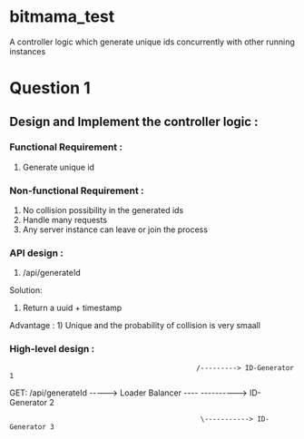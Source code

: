 # bitmama_test
A controller logic which generate unique ids concurrently with other running instances

# Question 1
## Design  and Implement the controller logic :

### Functional Requirement :
1) Generate unique id

### Non-functional Requirement :
1) No collision possibility in the generated ids
2) Handle many requests
3) Any server instance can leave or join the process

### API design :
1) /api/generateId

Solution: 
1) Return a uuid + timestamp

Advantage : 1) Unique and the probability of collision is very smaall



### High-level design :
                                                    
                                                  /---------> ID-Generator 1
GET:  /api/generateId  ----->  Loader Balancer ---- ----------> ID-Generator 2


                                                   \-----------> ID-Generator 3
     
                                                   
